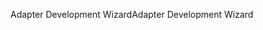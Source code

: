 <span data-ttu-id="7f2ef-101">Adapter Development Wizard</span><span class="sxs-lookup"><span data-stu-id="7f2ef-101">Adapter Development Wizard</span></span>